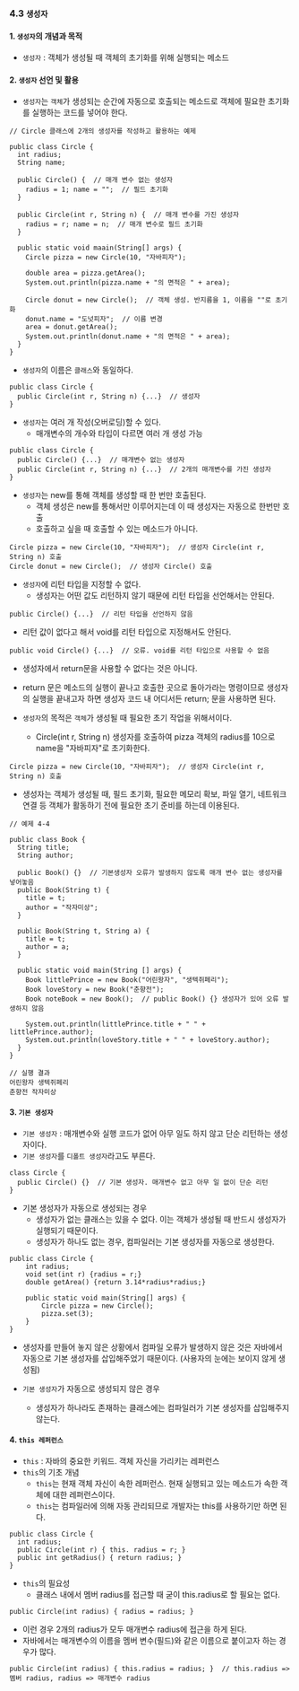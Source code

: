 ### 4.3 `생성자`
#### 1. `생성자`의 개념과 목적
- `생성자` : 객체가 생성될 때 객체의 초기화를 위해 실행되는 메소드

#### 2. `생성자` 선언 및 활용
- `생성자`는 `객체`가 생성되는 순간에 자동으로 호출되는 메소드로 객체에 필요한 초기화를 실행하는 코드를 넣어야 한다.
```
// Circle 클래스에 2개의 생성자를 작성하고 활용하는 예제

public class Circle {
  int radius;
  String name;
  
  public Circle() {  // 매개 변수 없는 생성자
    radius = 1; name = "";  // 필드 초기화
  }
  
  public Circle(int r, String n) {  // 매개 변수를 가진 생성자
    radius = r; name = n;  // 매개 변수로 필드 초기화
  }
  
  public static void maain(String[] args) {
    Circle pizza = new Circle(10, "자바피자");
    
    double area = pizza.getArea();
    System.out.println(pizza.name + "의 면적은 " + area);
    
    Circle donut = new Circle();  // 객체 생성. 반지름을 1, 이름을 ""로 초기화
    donut.name = "도넛피자";  // 이름 변경
    area = donut.getArea();
    System.out.println(donut.name + "의 면적은 " + area);
  }
}
```
- `생성자`의 이름은 `클래스`와 동일하다.
```
public class Circle {
  public Circle(int r, String n) {...}  // 생성자
}
```
- `생성자`는 여러 개 작성(오버로딩)할 수 있다.
  - 매개변수의 개수와 타입이 다르면 여러 개 생성 가능
```
public class Circle {
  public Circle() {...}  // 매개변수 없는 생성자
  public Circle(int r, String n) {...}  // 2개의 매개변수를 가진 생성자
}
```
- `생성자`는 new를 통해 객체를 생성할 때 한 번만 호출된다.
  - 객체 생성은 new를 통해서만 이루어지는데 이 때 생성자는 자동으로 한번만 호출
  - 호출하고 싶을 때 호출할 수 있는 메소드가 아니다.
```
Circle pizza = new Circle(10, "자바피자");  // 생성자 Circle(int r, String n) 호출
Circle donut = new Circle();  // 생성자 Circle() 호출
```
- `생성자`에 리턴 타입을 지정할 수 없다.
  - 생성자는 어떤 값도 리턴하지 않기 때문에 리턴 타입을 선언해서는 안된다.
```
public Circle() {...}  // 리턴 타입을 선언하지 않음
```
  - 리턴 값이 없다고 해서 void를 리턴 타입으로 지정해서도 안된다.
```
public void Circle() {...}  // 오류. void를 리턴 타입으로 사용할 수 없음
```
  - 생성자에서 return문을 사용할 수 없다는 것은 아니다.
  - return 문은 메소드의 실행이 끝나고 호출한 곳으로 돌아가라는 명령이므로 생성자의 실행을 끝내고자 하면 생성자 코드 내 어디서든 return; 문을 사용하면 된다.

- `생성자`의 목적은 `객체`가 생성될 때 필요한 초기 작업을 위해서이다.
  - Circle(int r, String n) 생성자를 호출하여 pizza 객체의 radius를 10으로 name을 "자바피자"로 초기화한다.
```
Circle pizza = new Circle(10, "자바피자");  // 생성자 Circle(int r, String n) 호출
```
  - 생성자는 객체가 생성될 때, 필드 초기화, 필요한 메모리 확보, 파일 열기, 네트워크 연결 등 객체가 활동하기 전에 필요한 초기 준비를 하는데 이용된다.
```
// 예제 4-4

public class Book {
  String title;
  String author;
  
  public Book() {}  // 기본생성자 오류가 발생하지 않도록 매개 변수 없는 생성자를 넣어놓음
  public Book(String t) {
    title = t;
    author = "작자미상";
  }
  
  public Book(String t, String a) {
    title = t;
    author = a;
  }
  
  public static void main(String [] args) {
    Book littlePrince = new Book("어린왕자", "생텍쥐페리");
    Book loveStory = new Book("춘향전");
    Book noteBook = new Book();  // public Book() {} 생성자가 있어 오류 발생하지 않음
    
    System.out.println(littlePrince.title + " " + littlePrince.author);
    System.out.println(loveStory.title + " " + loveStory.author);
  }
}

// 실행 결과
어린왕자 생텍쥐페리
춘향전 작자미상
```
#### 3. `기본 생성자`
- `기본 생성자` : 매개변수와 실행 코드가 없어 아무 일도 하지 않고 단순 리턴하는 생성자이다.
- `기본 생성자`를 `디폴트 생성자`라고도 부른다.
```
class Circle {
  public Circle() {}  // 기본 생성자. 매개변수 없고 아무 일 없이 단순 리턴
}
```
- 기본 생성자가 자동으로 생성되는 경우
  - 생성자가 없는 클래스는 있을 수 없다. 이는 객체가 생성될 때 반드시 생성자가 실행되기 때문이다.
  - 생성자가 하나도 없는 경우, 컴파일러는 기본 생성자를 자동으로 생성한다.
```
public class Circle {
	int radius;
	void set(int r) {radius = r;}
	double getArea() {return 3.14*radius*radius;}
	
	public static void main(String[] args) {
		Circle pizza = new Circle();
		pizza.set(3);
	}
}
```
  - 생성자를 만들어 놓지 않은 상황에서 컴파일 오류가 발생하지 않은 것은 자바에서 자동으로 기본 생성자를 삽입해주었기 때문이다. (사용자의 눈에는 보이지 않게 생성됨)

- `기본 생성자`가 자동으로 생성되지 않은 경우
  - 생성자가 하나라도 존재하는 클래스에는 컴파일러가 기본 생성자를 삽입해주지 않는다.

#### 4. `this 레퍼런스`
- `this` : 자바의 중요한 키워드. 객체 자신을 가리키는 레퍼런스
- `this`의 기초 개념
  - `this`는 현재 객체 자신이 속한 레퍼런스. 현재 실행되고 있는 메소드가 속한 객체에 대한 레퍼런스이다.
  - `this`는 컴파일러에 의해 자동 관리되므로 개발자는 this를 사용하기만 하면 된다.
```
public class Circle {
  int radius;
  public Circle(int r) { this. radius = r; }
  public int getRadius() { return radius; }
}
```
- `this`의 필요성
  - 클래스 내에서 멤버 radius를 접근할 때 굳이 this.radius로 할 필요는 없다.
```
public Circle(int radius) { radius = radius; }
```
  - 이런 경우 2개의 radius가 모두 매개변수 radius에 접근을 하게 된다.
  - 자바에서는 매개변수의 이름을 멤버 변수(필드)와 같은 이름으로 붙이고자 하는 경우가 많다.
```
public Circle(int radius) { this.radius = radius; }  // this.radius => 멤버 radius, radius => 매개변수 radius
```
